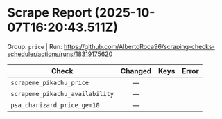 # Scrape Report (2025-10-07T16:20:43.511Z)

Group: `price`  |  Run: https://github.com/AlbertoRoca96/scraping-checks-scheduler/actions/runs/18319175620

| Check | Changed | Keys | Error |
|---|:---:|:--|:--|
| `scrapeme_pikachu_price` | — |  |  |
| `scrapeme_pikachu_availability` | — |  |  |
| `psa_charizard_price_gem10` | — |  |  |
